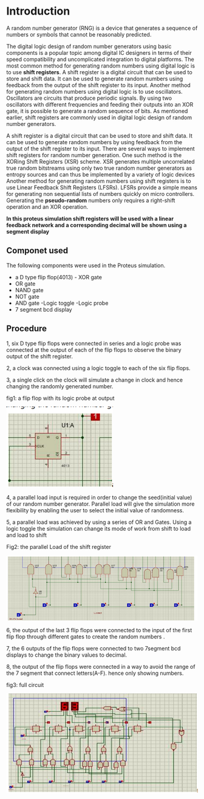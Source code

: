 # Introduction
A random number generator (RNG) is a device that generates a sequence of numbers or symbols that cannot be reasonably predicted. 

The digital logic design of random number generators using basic
components is a popular topic among digital IC designers in terms of their
speed compatibility and uncomplicated integration to digital platforms. The most common method for generating random numbers using digital logic
is to use **shift registers**. A shift register is a digital circuit that can be used to
store and shift data. It can be used to generate random numbers using feedback from the output of the shift register to its input. Another method for generating random numbers using digital logic is to use
oscillators. Oscillators are circuits that produce periodic signals. By using two
oscillators with different frequencies and feeding their outputs into an XOR
gate, it is possible to generate a random sequence of bits. As mentioned earlier, shift registers are commonly used in digital logic design of random number generators. 

A shift register is a digital circuit that
can be used to store and shift data. It can be used to generate random
numbers by using feedback from the output of the shift register to its input. There are several ways to implement shift registers for random number generation. One such method is the XORing Shift Registers (XSR) scheme. XSR
generates multiple uncorrelated true random bitstreams using only two true
random number generators as entropy sources and can thus be implemented
by a variety of logic devices
Another method for generating random numbers using shift registers is to use
Linear Feedback Shift Registers (LFSRs). LFSRs provide a simple means for
generating non sequential lists of numbers quickly on micro controllers. Generating the **pseudo-random** numbers only requires a right-shift operation
and an XOR operation. 

**In this proteus simulation shift registers will be used with a linear feedback network and a corresponding decimal will be** **shown using a segment display**

## Componet used
The following components were used in the Proteus simulation. 
- a D type flip flop(4013) - XOR gate
- OR gate
- NAND gate
- NOT gate
- AND gate
-Logic toggle
-Logic probe
- 7 segment bcd display
## Procedure
1, six D type flip flops were connected in series and a logic probe was connected at the output of each of the flip flops to observe the binary output of the shift register.

2, a clock was connected using a logic toggle to each of the six flip flops. 

3, a single click on the clock will simulate a change in clock and hence
changing the randomly generated number. 

fig1: a flip flop with its logic probe at output

![alt text](Images/image.png)

4, a parallel load input is required in order to change the seed(initial value) of
our random number generator. Parallel load will give the simulation more
flexibility by enabling the user to select the initial value of randomness. 

5, a parallel load was achieved by using a series of OR and Gates. Using a logic
toggle the simulation can change its mode of work from shift to load and load
to shift

Fig2: the parallel Load of the shift register

![alt text](Images/image-1.png)

6, the output of the last 3 flip flops were connected to the input of the first flip
flop through different gates to create the random numbers . 

7, the 6 outputs of the flip flops were connected to two 7segment bcd displays
to change the binary values to decimal. 

8, the output of the flip flops were connected in a way to avoid the range of
the 7 segment that connect letters(A-F). hence only showing numbers.

fig3: full circuit

![alt text](Images/image-2.png)



